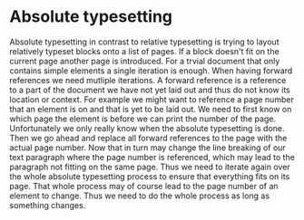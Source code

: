 # Absolute typesetting

Absolute typesetting in contrast to relative typesetting is trying to layout relatively typeset blocks onto a list of pages.
If a block doesn't fit on the current page another page is introduced.
For a trvial document that only contains simple elements a single iteration is enough.
When having forward references we need mutliple iterations.
A forward reference is a reference to a part of the document we have not yet laid out and thus do not know its location or context.
For example we might want to reference a page number that an element is on and that is yet to be laid out.
We need to first know on which page the element is before we can print the number of the page.
Unfortunately we only really know when the absolute typesetting is done.
Then we go ahead and replace all forward references to the page with the actual page number.
Now that in turn may change the line breaking of our text paragraph where the page number is referenced, which may lead to the paragraph not fitting on the same page.
Thus we need to iterate again over the whole absolute typesetting process to ensure that everything fits on its page.
That whole process may of course lead to the page number of an element to change.
Thus we need to do the whole process as long as something changes.
